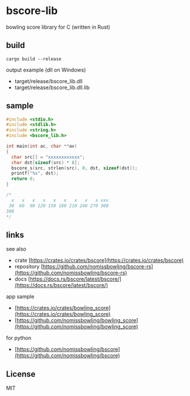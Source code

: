 bscore-lib
==========

bowling score library for C (written in Rust)


build
-----

```
cargo build --release
```

output example (dll on Windows)
- target/release/bscore_lib.dll
- target/release/bscore_lib.dll.lib


sample
------

```C
#include <stdio.h>
#include <stdlib.h>
#include <string.h>
#include <bscore_lib.h>

int main(int ac, char **av)
{
  char src[] = "xxxxxxxxxxxx";
  char dst[sizeof(src) * 8];
  bscore_s(src, strlen(src), 0, dst, sizeof(dst));
  printf("%s", dst);
  return 0;
}

/*
  x   x   x   x   x   x   x   x   x xxx
 30  60  90 120 150 180 210 240 270 300
300
*/
```


links
-----

see also

- crate [https://crates.io/crates/bscore](https://crates.io/crates/bscore)
- repository [https://github.com/nomissbowling/bscore-rs](https://github.com/nomissbowling/bscore-rs)
- docs [https://docs.rs/bscore/latest/bscore/](https://docs.rs/bscore/latest/bscore/)

app sample

- [https://crates.io/crates/bowling_score](https://crates.io/crates/bowling_score)
- [https://github.com/nomissbowling/bowling_score](https://github.com/nomissbowling/bowling_score)

for python

- [https://github.com/nomissbowling/bscore](https://github.com/nomissbowling/bscore)


License
-------

MIT
